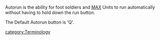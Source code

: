 Autorun is the ability for foot soldiers and [MAX](/MAX "wikilink") Units
to run automatically without having to hold down the run button.

The Default Autorun button is 'Q'.

[category:Terminology](/category:Terminology "wikilink")
